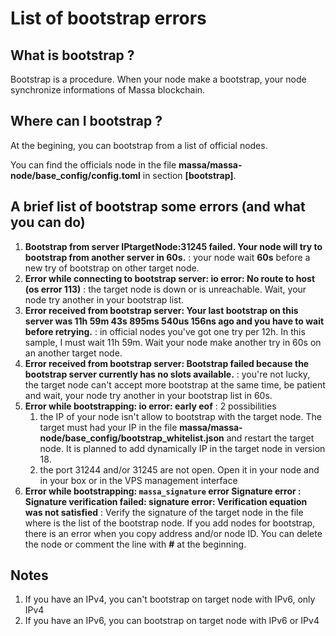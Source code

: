 # List of bootstrap errors
## What is bootstrap ?
Bootstrap is a procedure. When your node make a bootstrap, your node synchronize informations of Massa blockchain.

## Where can I bootstrap ?
At the begining, you can bootstrap from a list of official nodes.

You can find the officials node in the file **massa/massa-node/base_config/config.toml** in section **[bootstrap]**. 

## A brief list of bootstrap some errors (and what you can do)
1. **Bootstrap from server IPtargetNode:31245 failed. Your node will try to bootstrap from another server in 60s.** : your node wait **60s** before a new try of bootstrap on other target node.
2. **Error while connecting to bootstrap server: io error: No route to host (os error 113)** : the target node is down or is unreachable. Wait, your node try another in your bootstrap list.
3. **Error received from bootstrap server: Your last bootstrap on this server was 11h 59m 43s 895ms 540us 156ns ago and you have to wait before retrying.** : in official nodes you've got one try per 12h. In this sample, I must wait 11h 59m. Wait your node make another try in 60s on an another target node.
4. **Error received from bootstrap server: Bootstrap failed because the bootstrap server currently has no slots available.** : you're not lucky, the target node can't accept more bootstrap at the same time, be patient and wait, your node try another in your bootstrap list in 60s.
5. **Error while bootstrapping: io error: early eof** : 2 possibilities
	1. the IP of your node isn't allow to bootstrap with the target node. The target must had your IP in the file **massa/massa-node/base_config/bootstrap_whitelist.json** and restart the target node. It is planned to add dynamically IP in the target node in version 18.
	2. the port 31244 and/or 31245 are not open. Open it in your node and in your box or in the VPS management interface
6. **Error while bootstrapping: `massa_signature` error Signature error : Signature verification failed: signature error: Verification equation was not satisfied** : Verify the signature of the target node in the file where is the list of the bootstrap node. If you add nodes for bootstrap, there is an error when you copy address and/or node ID. You can delete the node or comment the line with **#** at the beginning.
 
## Notes
1. If you have an IPv4, you can't bootstrap on target node with IPv6, only IPv4
2. If you have an IPv6, you can bootstrap on target node with IPv6 or IPv4
